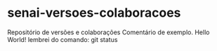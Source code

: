 # senai-versoes-colaboracoes
Repositório de versões e colaborações
Comentário de exemplo. Hello World!
lembrei do comando: git status
